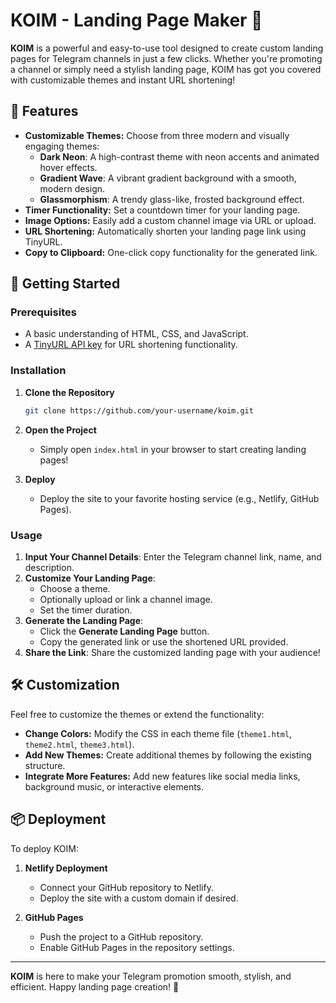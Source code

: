 # KOIM - Landing Page Maker 🚀

**KOIM** is a powerful and easy-to-use tool designed to create custom landing pages for Telegram channels in just a few clicks. Whether you're promoting a channel or simply need a stylish landing page, KOIM has got you covered with customizable themes and instant URL shortening!

## 🎨 Features

- **Customizable Themes:** Choose from three modern and visually engaging themes:
  - **Dark Neon**: A high-contrast theme with neon accents and animated hover effects.
  - **Gradient Wave**: A vibrant gradient background with a smooth, modern design.
  - **Glassmorphism**: A trendy glass-like, frosted background effect.
- **Timer Functionality:** Set a countdown timer for your landing page.
- **Image Options:** Easily add a custom channel image via URL or upload.
- **URL Shortening:** Automatically shorten your landing page link using TinyURL.
- **Copy to Clipboard:** One-click copy functionality for the generated link.

## 🚀 Getting Started

### Prerequisites

- A basic understanding of HTML, CSS, and JavaScript.
- A [TinyURL API key](https://tinyurl.com/app) for URL shortening functionality.

### Installation

1. **Clone the Repository**
    ```bash
    git clone https://github.com/your-username/koim.git
    ```

2. **Open the Project**
   - Simply open `index.html` in your browser to start creating landing pages!

3. **Deploy**
   - Deploy the site to your favorite hosting service (e.g., Netlify, GitHub Pages).

### Usage

1. **Input Your Channel Details**: Enter the Telegram channel link, name, and description.
2. **Customize Your Landing Page**:
   - Choose a theme.
   - Optionally upload or link a channel image.
   - Set the timer duration.
3. **Generate the Landing Page**:
   - Click the **Generate Landing Page** button.
   - Copy the generated link or use the shortened URL provided.
4. **Share the Link**: Share the customized landing page with your audience!

## 🛠️ Customization

Feel free to customize the themes or extend the functionality:

- **Change Colors:** Modify the CSS in each theme file (`theme1.html`, `theme2.html`, `theme3.html`).
- **Add New Themes:** Create additional themes by following the existing structure.
- **Integrate More Features:** Add new features like social media links, background music, or interactive elements.

## 📦 Deployment

To deploy KOIM:

1. **Netlify Deployment**
   - Connect your GitHub repository to Netlify.
   - Deploy the site with a custom domain if desired.

2. **GitHub Pages**
   - Push the project to a GitHub repository.
   - Enable GitHub Pages in the repository settings.

---

**KOIM** is here to make your Telegram promotion smooth, stylish, and efficient. Happy landing page creation! 🎉
